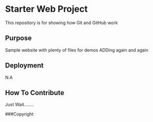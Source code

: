 # Starter Web Project

This repository is for showing how Git and GitHub work

## Purpose

Sample website with plenty of files for demos
ADDing again and again

## Deployment

N.A

## How To Contribute

Just Wait........

###Copyright

